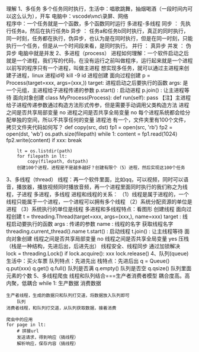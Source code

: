 理解
1、多任务
    多个任务同时执行，生活中：唱歌跳舞，抽烟喝酒（一段时间内可以这么认为），开车
    电脑中：vscode\vnc\录屏、网络   
    程序中：一个任务就是一个函数，多个函数同时运行   多进程-多线程
    同步 ： 先执行任务a，然后在执行任务b
    异步 ： 任务a和任务b同时执行，真正的同时执行，同一时刻，任务都在执行，伪异步，也认为是在同时执行，但是在同一时刻，只能执行一个任务，但是从一个时间段来看，是同时执行。
    并行 ： 真异步
    并发 ： 伪异步  电脑中就是并发
2、多进程（process）
    进程如何理解：一个软件启动之后就是一个进程，我们写的代码，在没有运行之前叫做程序，运行起来就是一个进程
    以前写的程序只有一个进程，叫做主进程
    想实现多任务，就可以通过主进程来创建子进程，linux  进程id号  kill -9 id
    进程创建
    面向过程创建
        p = Process(target=xxx, args=(xxx,))
        target: 进程启动之后要执行的函数
        args: 是一个元组，主进程给子进程传递的参数
        p.start() : 启动进程
        p.join() : 让主进程等待
    面向对象创建
        class MyProcess(Process):
            def run(self):
                pass
        【注】主进程给子进程传递参数通过构造方法形式传参，但是需要手动调用父类构造方法
    进程之间是否共享局部变量
        no
    进程之间是否共享全局变量
        no
    每个进程系统都会给分配单独的空间，所以不共享任何的变量
    进程池
        有一个，文件夹里有100个文件，拷贝文件夹代码如何写？
        def copy(src, dst)
            fp1 = open(src, 'rb')
            fp2 = open(dst, 'wb')
            os.path.size(filepath)
            while 1:
                content = fp1.read(1024)
                fp2.write(content)
                if xxx:
                    break

        lt = os.listdir(path)
        for filepath in lt:
            copy(filepath, dstpath)
        创建100个进程，进程是不是越多越好？创建有限个（5）进程，然后实现这100个任务
3、多线程（thread）
    线程：再一个软件里面，比如qq，可以视频，同时可以语音，播放器，播放视频同时播放音频，再一个进程里面同时执行的我们称之为线程，子进程
    多进程，多线程
    进程和线程的关系：
    （1）线程是属于进程的，一个线程只能属于一个进程，一个进程可以拥有多个线程
    （2）系统分配资源的单位是进程
    （3）系统执行的单位是线程
    多进程和多线程特点：看图形
    创建线程
    面向过程创建
        t = threading.Thread(target=xxx, args=(xxx,), name=xxx)
        target : 线程启动要执行的函数
        args : 传递的参数
        name : 线程的名字   获取线程名字  threading.current_thread().name
        t.start() : 启动线程
        t.join() : 让主线程等待
    面向对象创建
    线程之间是否共享局部变量
        no
    线程之间是否共享全局变量
        yes
    压栈（栈是一种结构，先进后出，后进先出）
    线程安全、线程同步
        通过加锁解决  
        lock = threading.Lock()
        if lock.acquire():
            xxx
            lock.release()
4、队列(queue)
    生活中：买火车票 
    队列特点：先进先出
    栈特点：先进后出
    q = Queue()
    q.put(xxx)
    q.get()
    q.full()  队列是否满
    q.empty() 队列是否空
    q.qsize() 队列里面元素的个数
5、多线程爬虫
    线程和队列结合===生产者消费者模型
    耦合度高。高内聚，低耦合
    while 1:
        生产数据
        消费数据
    

    生产者线程，生成的数据只和队列打交道，将数据放入队列即可
        队列
    消费者线程，和队列打交道，从队列获取数据，接着消费
    
    爬虫中的应用
    for page in lt:
        # 拼接url
        发送请求，得到响应（搞线程）
        解析响应，保存内容（搞线程）